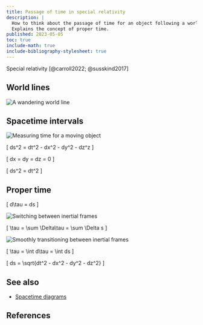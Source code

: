 ```yaml
---
title: Passage of time in special relativity
description: |
  How to think about the passage of time for an object following a world line.
  Explains the concept of proper time.
published: 2023-05-05
toc: true
include-math: true
include-bibliography-stylesheet: true
---
```


Special relativity [@carroll2022; @susskind2017]

## World lines

![A wandering world line](/diagrams/article/relativity/proper-time/random-line.svg)

## Spacetime intervals

![Measuring time for a moving object](/diagrams/article/relativity/proper-time/measuring-time.svg)

\[ ds^2 = dt^2 - dx^2 - dy^2 - dz^z \]

\[ dx = dy = dz = 0 \]

\[ ds^2 = dt^2 \]

## Proper time

\[ d\tau = ds \]

![Switching between inertial frames](/diagrams/article/relativity/proper-time/discrete-lines.svg)

\[ \tau = \sum \Delta\tau = \sum \Delta s \]

![Smoothly transitioning between inertial frames](/diagrams/article/relativity/proper-time/continuous-line.svg)

\[ \tau = \int d\tau = \int ds \]

\[ ds = \sqrt{dt^2 - dx^2 - dy^2 - dz^2} \]

## See also

*   [Spacetime diagrams](/article/physics/relativity/spacetime-diagrams)

## References
